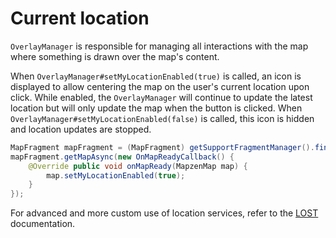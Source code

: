 # Current location

`OverlayManager` is responsible for managing all interactions with the map where something is drawn over the map's content.

When `OverlayManager#setMyLocationEnabled(true)` is called, an icon is displayed to allow centering the map on the user's current location upon click. While enabled, the `OverlayManager` will continue to update the latest location but will only update the map when the button is clicked. When `OverlayManager#setMyLocationEnabled(false)` is called, this icon is hidden and location updates are stopped.

```java
MapFragment mapFragment = (MapFragment) getSupportFragmentManager().findFragmentById(R.id.fragment);
mapFragment.getMapAsync(new OnMapReadyCallback() {
    @Override public void onMapReady(MapzenMap map) {
        map.setMyLocationEnabled(true);
    }
});
```

For advanced and more custom use of location services, refer to the [LOST](https://github.com/mapzen/LOST) documentation.
